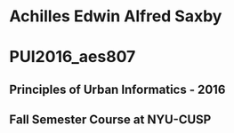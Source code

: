 # Achilles Edwin Alfred Saxby
# PUI2016_aes807

## Principles of Urban Informatics - 2016
## Fall Semester Course at NYU-CUSP
